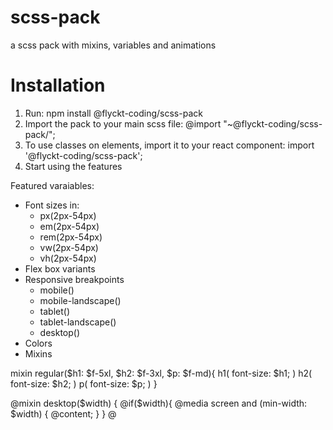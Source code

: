 # scss-pack

a scss pack with mixins, variables and animations

# Installation

1. Run: npm install @flyckt-coding/scss-pack
2. Import the pack to your main scss file: @import "~@flyckt-coding/scss-pack/";
3. To use classes on elements, import it to your react component: import '@flyckt-coding/scss-pack';
4. Start using the features

Featured varaiables:

- Font sizes in:
  - px(2px-54px)
  - em(2px-54px)
  - rem(2px-54px)
  - vw(2px-54px)
  - vh(2px-54px)
- Flex box variants
- Responsive breakpoints
  - mobile()
  - mobile-landscape()
  - tablet()
  - tablet-landscape()
  - desktop()
- Colors
- Mixins

mixin regular($h1: $f-5xl, $h2: $f-3xl, $p: $f-md){
h1(
font-size: $h1;
)
h2(
font-size: $h2;
)
p(
font-size: $p;
)
}

@mixin desktop($width) {
@if($width){
@media screen and (min-width: $width) {
@content;
}
}
@
